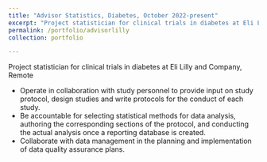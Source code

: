 ```yaml
---
title: "Advisor Statistics, Diabetes, October 2022-present"
excerpt: "Project statistician for clinical trials in diabetes at Eli Lilly and Company, Remote"
permalink: /portfolio/advisorlilly
collection: portfolio

---
```

Project statistician for clinical trials in diabetes at Eli Lilly and Company, Remote

* Operate in collaboration with study personnel to provide input on study protocol, design studies and write protocols for the conduct of each study.
* Be accountable for selecting statistical methods for data analysis, authoring the corresponding sections of the protocol, and conducting the actual analysis once a reporting database is created.
* Collaborate with data management in the planning and implementation of data quality assurance plans.
